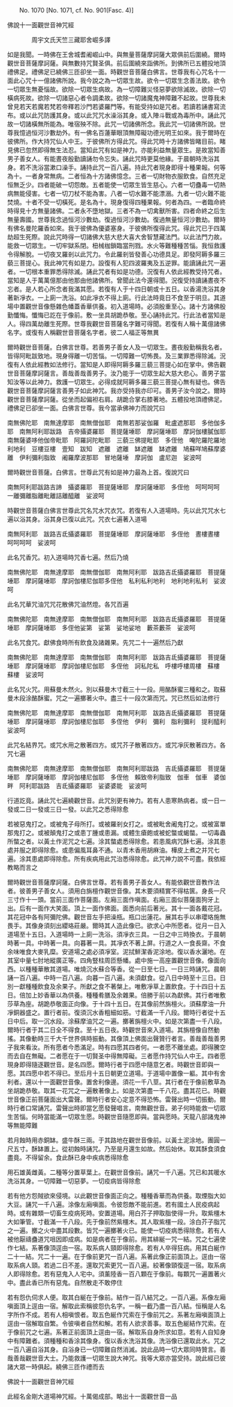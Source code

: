 ﻿　　No. 1070 [No. 1071, cf. No. 901(Fasc. 4)]

佛說十一面觀世音神咒經

　　　　周宇文氏天竺三藏耶舍崛多譯


如是我聞。一時佛在王舍城耆阇崛山中。與無量菩薩摩訶薩大眾俱前后圍繞。爾時觀世音菩薩摩訶薩。與無數持咒賢圣俱。前后圍繞來詣佛所。到佛所已五體投地頂禮佛足。禮佛足已繞佛三匝卻坐一面。時觀世音菩薩白佛言。世尊我有心咒名十一面此心咒十一億諸佛所說。我今說之為一切眾生故。欲令一切眾生念善法故。欲令一切眾生無憂惱故。欲除一切眾生病故。為一切障難災怪惡夢欲除滅故。欲除一切橫病死故。欲除一切諸惡心者令調柔故。欲除一切諸魔鬼神障難不起故。世尊我未曾見若天若魔若梵若帝釋若沙門若婆羅門等。有能受持如是咒者。若讀若誦書寫流布。或以此咒防護其身。或以此咒咒水澡浴其身。或入陣斗戰或為毒所中。誦此咒故一切諸橫無所能為。唯宿殃不除。此咒一切諸佛所念。我此咒一切諸佛所說。世尊我憶過恒河沙數劫外。有一佛名百蓮華眼頂無障礙功德光明王如來。我于爾時在彼佛所。作大持咒仙人中王。于彼佛所方得此咒。得此咒時十方諸佛皆睹目前。睹見佛已忽然即得無生法忍。當知此咒有如是神力。亦能利益無量眾生。是故當知善男子善女人。有能晝夜殷勤讀誦勿令忘失。誦此咒時更莫他緣。于晨朝時洗浴其身。若不洗浴當漱口澡手。誦持此咒一百八遍。持此咒者現身即得十種果報。何等為十。一者身常無病。二者恒為十方諸佛憶念。三者一切財物衣服飲食。自然充足恒無乏少。四者能破一切怨敵。五者能使一切眾生皆生慈心。六者一切蠱毒一切熱病無能侵害。七者一切刀杖不能為害。八者一切水難不能漂溺。九者一切火難不能焚燒。十者不受一切橫死。是名為十。現身復得四種果報。何者為四。一者臨命終時得見十方無量諸佛。二者永不墮地獄。三者不為一切禽獸所害。四者命終之后生無量壽國。世尊我念過恒河沙數劫。復過恒河沙數劫。復過無量恒河沙數劫。爾時有佛名曼陀羅香如來。我于彼佛為優婆塞身。于彼佛所復得此咒。得此咒已于四萬劫超生死際。說此咒時得一切諸佛大慈大悲大喜大舍智慧藏法門。以此法門力故。能救一切眾生。一切牢獄系閉。杻械枷鎖臨當刑戮。水火等難種種苦惱。我恒救護令得解脫。一切夜叉羅剎以此咒力。令此羅剎皆發善心功德具足。即發阿耨多羅三藐三菩提心。我此神咒有如是力。設復有人犯四波羅夷及五逆罪。能讀誦此咒一遍者。一切根本重罪悉得除滅。誦此咒者有如是功德。況復有人依此經教受持咒者。當知是人于萬萬億那由他那由他諸佛所。曾聞此法今還得聞。況復受持讀誦晝夜不忘者。是人若心所念者我滿其愿。若復有人于十四日朝或十五日。以香湯洗浴其身著新凈衣。一上廁一洗浴。如此凈衣不得上廁。行此法時竟日不食至于明旦。其道場中置觀世音像懸雜色幡蓋香華供養。初入道場時。必須殷重至心。諸十方諸佛殷勤懺悔。懺悔已訖在于像前。敷一坐具胡跪恭敬。至心誦持此咒。行此法者當知是人。得四萬劫離生死際。世尊我觀世音菩薩名字難可得聞。若復有人稱十萬億諸佛名字。或復有人稱觀世音菩薩名字者。彼二人福正等無異

爾時觀世音菩薩。白佛言世尊。若善男子善女人及一切眾生。晝夜殷勤稱我名者。皆得阿毗跋致地。現身得離一切苦惱。一切障難一切怖畏。及三業罪悉得除滅。況復有人依此經教如法修行。當知是人即得阿耨多羅三藐三菩提心如在掌中。佛告觀世音菩薩摩訶薩言。善哉善哉善男子。汝乃能于一切眾生起大慈大悲心。善男子當知汝等以此神力。救護一切眾生。必得成就阿耨多羅三藐三菩提心無有疑也。佛告觀世音菩薩摩訶薩言善男子如此神咒。我亦受持我亦印可。善男子汝今說之。爾時觀世音菩薩摩訶薩。從坐而起偏袒右肩。胡跪合掌右膝著地。五體投地頂禮佛足。禮佛足已卻坐一面。白佛言世尊。我今當承佛神力而說咒曰

南無佛陀耶　南無達摩耶　南無僧伽耶　南無若那娑伽羅　毗盧遮那耶　多他伽多耶　南無阿利耶跋路　吉帝攝婆羅耶　菩提薩埵耶　摩訶薩埵耶　摩訶伽樓膩伽耶　南無薩婆哆他伽帝毗耶　阿羅訶陀毗耶　三藐三佛提毗耶　多侄他　唵陀羅陀羅地利地利　豆樓豆樓　壹知　跋知　遮離　遮離　缽遮離　缽遮離　鳩蘇咩鳩蘇摩婆離　伊利彌利脂致　阇羅摩波那耶　冒地薩埵　摩訶伽　盧尼迦　娑波呵

爾時觀世音菩薩。白佛言。世尊此咒有如是神力最為上首。復說咒曰

南無阿利耶跋路吉諦　攝婆羅耶　菩提薩埵耶　摩訶薩埵耶　多侄他　呵呵呵呵　一離彌離脂離毗離詰離醯離　娑波呵

時觀世音菩薩白佛言世尊此咒名咒水咒衣咒。若復有人入道場時。先以此咒咒水七遍以浴其身。浴其身已復以此咒。咒衣七遍著入道場

南無阿利耶　跋路吉氐攝婆羅耶　菩提薩埵耶　摩訶薩埵耶　多侄他　晝樓晝樓　呵呵呵呵　娑波呵

此名咒香咒。初入道場時咒香七遍。然后乃燒

南無佛陀耶　南無達摩耶　南無僧伽耶　南無阿利耶　跋路吉氐攝婆羅耶　菩提薩埵耶　摩訶薩埵耶　摩訶伽樓尼伽耶多侄他　私利私利地利　地利地利私利　娑波呵

此名咒華咒油咒咒花散佛咒油然燈。各咒百遍

南無佛陀耶　南無達摩耶　南無僧伽耶　南無阿利耶　跋路吉氐攝婆羅耶　菩提薩埵耶　摩訶薩埵耶　多侄他娑第　娑第　娑地娑地　藪茶藪茶　娑波呵

此名咒食咒。獻佛食時所有飲食及諸雜果。先咒二十一遍然后乃獻

南無佛陀耶　南無達摩耶　南無僧伽耶　南無阿利耶　跋路吉氐攝婆羅耶　菩提薩埵耶　摩訶薩埵耶　摩訶伽樓尼伽耶　多侄他　訶私陀私　呼樓呼樓周樓　蘇樓　蘇樓　娑波呵

此名咒火咒。用蘇曼木然火。別以蘇曼木寸截三十一段。用酪酥蜜三種和之。取蘇曼木段涂酪酥蜜。咒之一遍擲著火中。盡三十一段次第而咒。咒已然后如法修行

南無佛陀耶　南無達摩耶　南無僧伽耶　南無阿利耶　跋路吉氐攝婆羅耶　菩提薩埵耶　摩訶薩埵耶　摩訶伽樓尼伽耶　多侄他　伊利　彌利　脂利彌利　提利醯利　娑波呵

此咒名結界咒。或咒水用之散著四方。或咒芥子散著四方。或咒凈灰散著四方。各咒七遍

南無佛陀耶　南無達摩耶　南無僧伽耶　南無阿利耶跋路　吉氐攝婆羅耶　菩提薩埵耶　摩訶薩埵耶　摩訶伽樓尼伽耶　多侄他　賴致帝利脂致　伽車　伽車　婆伽畔　阿利耶跋路　吉氐攝婆羅耶　娑婆婆能　娑波呵

行道訖竟。誦此咒七遍繞觀世音。此咒別更有神力。若有人患寒熱病者。或一日一發或二日一發或三日一發。以此咒之悉得除愈

若被惡鬼打之。或被鬼子母所打。或被羅剎女打之。或被毗舍阇鬼打之。或被富單那鬼打之。或被顛鬼打之或患丁腫或患漏。或體生瘡皰或被蛇螫或蝎螫。一切毒蟲所螫之者。以黃土作泥咒之七遍。涂其螫處悉得除愈。若患風病咒酥七遍。涂其患處并服之即得除愈。或患偏風耳鼻不通。以青木香用胡麻油。樺皮上煮之并咒七遍。涂其患處即得除愈。所有疾病用此咒治悉得除愈。此咒神力說不可盡。我依經教略而言之

爾時觀世音菩薩摩訶薩。白佛言世尊。若有善男子善女人。有能依觀世音教作法者。彼善男子善女人。須用白旃檀作觀世音像。其木要須精實不得枯篋。身長一尺三寸作十一頭。當前三面作菩薩面。左廂三面作嗔面。右廂三面似菩薩面狗牙上出。后有一面作大笑面。頂上一面作佛面。面悉向前后著光。其十一面各戴花冠。其花冠中各有阿彌陀佛。觀世音左手把澡瓶。瓶口出蓮花。展其右手以串瓔珞施無畏手。其像身須刻出纓珞莊嚴。爾時其人造此像已。欲求心中所愿者。從月一日入道場至十五日。入道場時一上廁一洗浴。須凈衣三具。一日之中三時換衣。于晨朝時著一具。中時著一具。向暮著一具。其凈衣不著上屏。行道之人一食長齋。不食余味唯食大麥乳糜。安道場之處必須凈室。泥拭鮮潔香泥涂地。復以香水灑地。在其室中量七肘地縱廣正等。四角豎柱周匝懸幡。處中施一高座置觀世音像。像面向西。以種種華散其道場。唯燒沉水蘇合等香。從一日至七日。一日三時誦咒。晨朝誦一百八遍。中時一百八遍。向暮一百八遍。未須獻食。從八日中時至十三日。日別一獻種種飲食及余果子。所獻之食不著槃上。唯敷凈草上置飲食。于十四日十五日。倍加上妙香華以為供養。種種肴膳及余雜果。倍勝于前以為獻佛。其行者唯敷莎草為座。胡跪恭敬面正向像。于十四十五日。在其像前然旃檀火。須蘇摩油一升凈銅器盛之。置行者前。復須沉水香粗細如筋。寸截滿一千八段。爾時行者從十五日中后。取一沉水段。涂蘇摩油咒之一遍。擲著旃檀火中。如是次第盡一千八段。爾時行者于其二日全不得食。至十五日夜。時觀世音來入道場。其旃檀像自然動搖。其像動時三千大千世界俱時振動。其像頂上佛面出聲贊行者言。善哉善哉善男子我來看汝。所有愿者今悉滿足。時有四愿其四者何。一者愿不離坐處。即得騰空而去自在無礙。二者愿在于一切賢圣中得無障礙。三者愿作持咒仙人中王。四者愿現身即得隨逐觀世音。是名四愿。爾時行者于四愿中隨意乞者。時觀世音即與一愿。其四愿中若不得已。至后月十五日朝更立道場。于道場中置像一軀。其中有舍利者。還以十一面觀世音像。置舍利像邊。須花一千八莖。其行者在于像前敷草為坐胡跪恭敬。取其一花咒之一遍散著像上。如是次第盡一千八花。盡其花已。時觀世音像正前菩薩面出大雷聲。爾時行者安心定意不得恐怖。雷聲出時一切振動。爾時行者口常誦咒。雷聲出時即當乞愿發聲唱言。南無觀世音。弟子何時能救一切眾生苦惱。何時當能滿一切眾生愿。時觀世音隨愿即與。當與愿時。天龍八部諸鬼神等無能障難

若月蝕時用赤銅缽。盛牛酥三兩。于其路地在觀世音像前。以黃土泥涂地。團圓一尺五寸。酥缽置上。從初蝕時誦咒。乃至是月還生如故。然后始休。取其酥食須食盡竟。不得留余。食此酥已身中疾病悉得除愈

用石雄黃雌黃。二種等分置草葉上。在觀世音像前。誦咒一千八遍。咒已和其暖水洗浴其身。一切障難一切惡夢。一切疫病皆得除愈

若有他方怨賊欲來侵境。以此觀世音像面正向之。種種香華而為供養。取煙脂大如大豆。誦咒一千八遍。涂像左廂嗔面。令彼怨敵不能前進。若有國土人民疫病起時。或有雜類一切畜生疫病死時。安置道場。用白芥子押取脂使得一升。取紫橿木大如筆管。寸截滿一千八段。先于像前然紫橿木。其人取紫橿一段。涂白芥子脂咒之一遍。擲之火中盡其段數。皆咒一遍擲著火已。能使一切疫病悉得除愈。若有人被他厭禱蠱道咒咀因即成病。如是病者在于像前。用其緋綖一咒一結。咒之七遍使作七結。系著像頂逕由一宿。取系病人頸即得除愈。若有人卒得狂病。用其白綖作二十一結。咒二十一遍。在于像前更咒一百八遍。系著此像正前面頂上。逕由一宿取系病人頸。若過二日不差。還取咒索更咒一百八遍。絞著像頸復逕一宿。取系病人即得除愈。若有惡鬼入人宅中。須薰陸香一百八顆在于像前。每顆咒一遍置著火中。盡此香已所有惡鬼。自然散走不敢停住

若有怨仇伺求人便。取其白綖在于像前。結作一百八結咒之。一百八遍。系像左廂嗔面頂上逕由一宿。解取此索稱彼怨仇名字。一稱一截乃盡一百八結。恒稱是人名字所作不成。若有人相嗔恨者。取五色綖作咒索在于像前咒之。系著左廂嗔面頂上逕由一宿解取自繁。令彼嗔者自然和解。若有人欲求善事。取五色綖結作咒索。在于像前咒之七遍。系著正前面頂上逕由一宿。解取系自身所求如意。若有人自知身中有障難者。須種種和香涂其像身。復以香水洗浴其像。洗浴像已還取此水。咒之一百八遍自浴其身。自浴身已一切障難自然消滅。說此品時一切大眾同時贊言。善哉善哉觀世音大士。乃能救護一切眾生說大神咒。我等大眾亦當受持。說此經已彼諸大眾一時俱起。繞佛三匝作禮而去

佛說十一面觀世音神咒經

此經名金剛大道場神咒經。十萬偈成部。略出十一面觀世音一品
